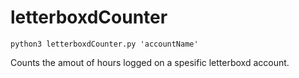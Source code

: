 # letterboxdCounter
```python3 letterboxdCounter.py 'accountName'  ```

Counts the amout of hours logged on a spesific letterboxd account.

